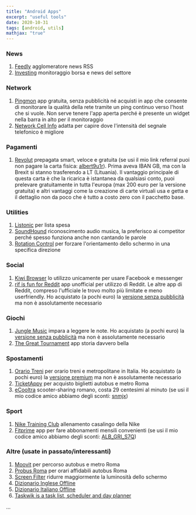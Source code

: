 ```yaml
---
title: "Android Apps"
excerpt: "useful tools"
date: 2020-10-31
tags: [android, utils]
mathjax: "true"
---
```



### News
1. [Feedly](https://play.google.com/store/apps/details?id=com.devhd.feedly) agglomeratore news RSS
1. [Investing](https://play.google.com/store/apps/details?id=com.fusionmedia.investing) monitoraggio borsa e news del settore

### Network
1. [Pingmon](https://play.google.com/store/apps/details?id=com.mishuto.pingtest) app gratuita, senza pubblicità né acquisti in app che consente di monitorare la qualità della rete tramite un ping continuo verso l'host che si vuole. Non serve tenere l'app aperta perché è presente un widget nella barra in alto per il monitoraggio
1. [Network Cell Info](https://play.google.com/store/apps/details?id=com.wilysis.cellinfolite) adatta per capire dove l'intensità del segnale telefonico è migliore

### Pagamenti
1. [Revolut](https://play.google.com/store/apps/details?id=com.revolut.revolut) prepagata smart, veloce e gratuita (se usi il mio link referral puoi non pagare la carta fisica: [albert9u1r](https://revolut.com/referral/albert9u1r)). Prima aveva IBAN GB, ma con la Brexit si stanno trasferendo a LT (Lituania). Il vantaggio principale di questa carta è che la ricarica è istantanea da qualsiasi conto, puoi prelevare gratuitamente in tutta l'europa (max 200 euro per la versione gratuita) e altri vantaggi come la creazione di carte virtuali usa e getta e il dettaglio non da poco che è tutto a costo zero con il pacchetto base.


### Utilities
1. [Listonic](https://play.google.com/store/apps/details?id=com.l) per lista spesa
1. [SoundHound](https://play.google.com/store/apps/details?id=com.melodis.midomiMusicIdentifier.freemium) riconoscimento audio musica, la preferisco ai competitor perché spesso funziona anche non cantando le parole
1. [Rotation Control](https://play.google.com/store/apps/details?id=org.crape.rotationcontrol) per forzare l'orientamento dello schermo in una specifica direzione

### Social
1. [Kiwi Browser](https://play.google.com/store/apps/details?id=com.kiwibrowser.browser) lo utilizzo unicamente per usare Facebook e messenger
1. [rif is fun for Reddit](https://play.google.com/store/apps/details?id=com.andrewshu.android.reddit) app unofficial per utilizzo di Reddit. Le altre app di Reddit, compreso l'ufficiale le trovo molto più limitate e meno userfriendly. Ho acquistato (a pochi euro) la [versione senza pubblicità](https://play.google.com/store/apps/details?id=com.andrewshu.android.redditdonation) ma non è assolutamente necessario

### Giochi
1. [Jungle Music](https://play.google.com/store/apps/details?id=air.junglemusicfree) impara a leggere le note. Ho acquistato (a pochi euro) la [versione senza pubblicità](https://play.google.com/store/apps/details?id=air.junglemusic) ma non è assolutamente necessario
1. [The Great Tournament](https://play.google.com/store/apps/details?id=org.hostedgames.greattournament) app storia davvero bella

### Spostamenti
1. [Orario Treni](https://play.google.com/store/apps/details?id=org.paoloconte.treni_lite) per orario treni e metropolitane in Italia. Ho acquistato (a pochi euro) la [versione premium](https://play.google.com/store/apps/details?id=it.itentropy.fswidget) ma non è assolutamente necessario
1. [TicketAppy](https://play.google.com/store/apps/details?id=it.xaos.android.ticketappy) per acquisto biglietti autobus e metro Roma
1. [eCooltra](https://play.google.com/store/apps/details?id=com.mobime.ecooltra) scooter-sharing romano, costa 29 centesimi al minuto (se usi il mio codice amico abbiamo degli sconti: [snmjx](https://ecooltra.page.link/L18y3mmvc5Ze93Nk7))


### Sport
1. [Nike Training Club](https://play.google.com/store/apps/details?id=com.nike.ntc) allenamento casalingo della Nike
1. [Fitprime](https://play.google.com/store/apps/details?id=com.checkmoov) app per fare abbonamenti mensili convenienti (se usi il mio codice amico abbiamo degli sconti: [ALB_GRI_S7Q](https://fitprime.com/magiclink))

### Altre (usate in passato/interessanti)
1. [Moovit](https://play.google.com/store/apps/details?id=com.tranzmate) per percorso autobus e metro Roma
1. [Probus Roma](https://play.google.com/store/apps/details?id=org.probusdev) per orari affidabili autobus Roma
1. [Screen Filter](https://play.google.com/store/apps/details?id=com.haxor) ridurre maggiormente la luminosità dello schermo
1. [Dizionario Inglese Offline](https://play.google.com/store/apps/details?id=livio.pack.lang.en_US)
1. [Dizionario Italiano Offline](https://play.google.com/store/apps/details?id=livio.pack.lang.it_IT)
1. [Taskwik is a task list, scheduler and day planner](https://play.google.com/store/apps/details?id=com.mishuto.todo.taskwik.alarm)




...
